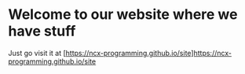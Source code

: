 # Welcome to our website where we have stuff
Just go visit it at [https://ncx-programming.github.io/site]https://ncx-programming.github.io/site